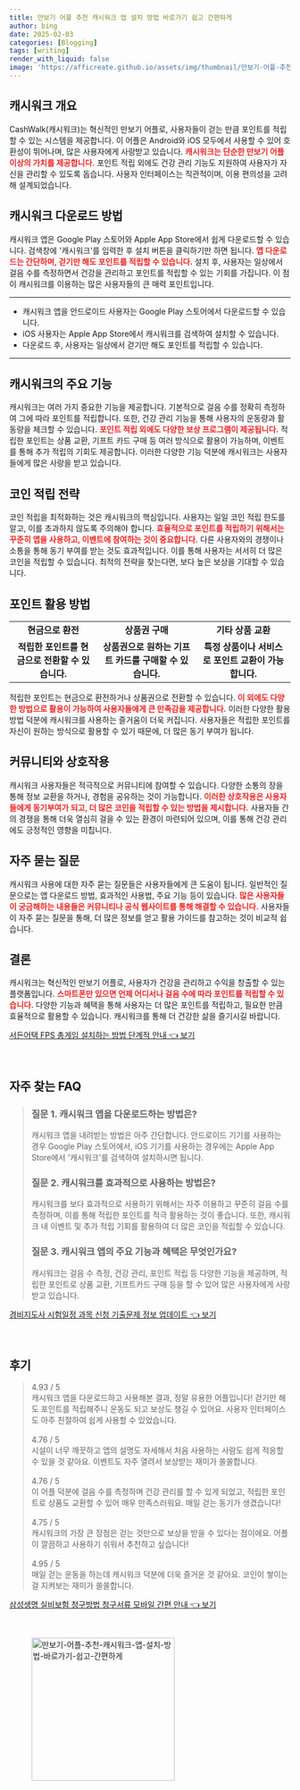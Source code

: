 ```yaml
---
title: 만보기 어플 추천 캐시워크 앱 설치 방법 바로가기 쉽고 간편하게
author: bing
date: 2025-02-03
categories: [Blogging]
tags: [writing]
render_with_liquid: false
image: 'https://afficreate.github.io/assets/img/thumbnail/만보기-어플-추천-캐시워크-앱-설치-방법-바로가기-쉽고-간편하게.webp'
---
```



<h2 id='캐시워크 개요'>캐시워크 개요</h2>

<p>CashWalk(캐시워크)는 혁신적인 만보기 어플로, 사용자들이 걷는 만큼 포인트를 적립할 수 있는 시스템을 제공합니다. 이 어플은 Android와 iOS 모두에서 사용할 수 있어 호환성이 뛰어나며, 많은 사용자에게 사랑받고 있습니다. <b><span style="color: #ee2323;">캐시워크는 단순한 만보기 어플 이상의 가치를 제공합니다.</span></b> 포인트 적립 외에도 건강 관리 기능도 지원하여 사용자가 자신을 관리할 수 있도록 돕습니다. 사용자 인터페이스는 직관적이며, 이용 편의성을 고려해 설계되었습니다.</p>

<h2 id='캐시워크 다운로드 방법'>캐시워크 다운로드 방법</h2>

<p>캐시워크 앱은 Google Play 스토어와 Apple App Store에서 쉽게 다운로드할 수 있습니다. 검색창에 '캐시워크'를 입력한 후 설치 버튼을 클릭하기만 하면 됩니다. <b><span style="color: #ee2323;">앱 다운로드는 간단하며, 걷기만 해도 포인트를 적립할 수 있습니다.</span></b> 설치 후, 사용자는 일상에서 걸음 수를 측정하면서 건강을 관리하고 포인트를 적립할 수 있는 기회를 가집니다. 이 점이 캐시워크를 이용하는 많은 사용자들의 큰 매력 포인트입니다.</p>

<hr />

<ul>
    <li>캐시워크 앱을 안드로이드 사용자는 Google Play 스토어에서 다운로드할 수 있습니다.</li>
    <li>iOS 사용자는 Apple App Store에서 캐시워크를 검색하여 설치할 수 있습니다.</li>
    <li>다운로드 후, 사용자는 일상에서 걷기만 해도 포인트를 적립할 수 있습니다.</li>
</ul>

<hr />

<h2 id='캐시워크의 주요 기능'>캐시워크의 주요 기능</h2>

<p>캐시워크는 여러 가지 중요한 기능을 제공합니다. 기본적으로 걸음 수를 정확히 측정하여 그에 따라 포인트를 적립합니다. 또한, 건강 관리 기능을 통해 사용자의 운동량과 활동량을 체크할 수 있습니다. <b><span style="color: #ee2323;">포인트 적립 외에도 다양한 보상 프로그램이 제공됩니다.</span></b> 적립한 포인트는 상품 교환, 기프트 카드 구매 등 여러 방식으로 활용이 가능하며, 이벤트를 통해 추가 적립의 기회도 제공합니다. 이러한 다양한 기능 덕분에 캐시워크는 사용자들에게 많은 사랑을 받고 있습니다.</p>

<h2 id='코인 적립 전략'>코인 적립 전략</h2>

<p>코인 적립을 최적화하는 것은 캐시워크의 핵심입니다. 사용자는 일일 코인 적립 한도를 알고, 이를 초과하지 않도록 주의해야 합니다. <b><span style="color: #ee2323;">효율적으로 포인트를 적립하기 위해서는 꾸준히 앱을 사용하고, 이벤트에 참여하는 것이 중요합니다.</span></b> 다른 사용자와의 경쟁이나 소통을 통해 동기 부여를 받는 것도 효과적입니다. 이를 통해 사용자는 서서히 더 많은 코인을 적립할 수 있습니다. 최적의 전략을 찾는다면, 보다 높은 보상을 기대할 수 있습니다.</p>

<h2 id='포인트 활용 방법'>포인트 활용 방법</h2>

<table>
    <tr>
        <td style="text-align: center; height: 17px;"><b>현금으로 환전</b></td>
        <td style="text-align: center; height: 17px;"><b>상품권 구매</b></td>
        <td style="text-align: center; height: 17px;"><b>기타 상품 교환</b></td>
    </tr>
    <tr>
        <td style="text-align: center; height: 17px;"><b>적립한 포인트를 현금으로 전환할 수 있습니다.</b></td>
        <td style="text-align: center; height: 17px;"><b>상품권으로 원하는 기프트 카드를 구매할 수 있습니다.</b></td>
        <td style="text-align: center; height: 17px;"><b>특정 상품이나 서비스로 포인트 교환이 가능합니다.</b></td>
    </tr>
</table>

<p>적립한 포인트는 현금으로 환전하거나 상품권으로 전환할 수 있습니다. <b><span style="color: #ee2323;">이 외에도 다양한 방법으로 활용이 가능하여 사용자들에게 큰 만족감을 제공합니다.</span></b> 이러한 다양한 활용 방법 덕분에 캐시워크를 사용하는 즐거움이 더욱 커집니다. 사용자들은 적립한 포인트를 자신이 원하는 방식으로 활용할 수 있기 때문에, 더 많은 동기 부여가 됩니다.</p>

<h2 id='커뮤니티와 상호작용'>커뮤니티와 상호작용</h2>

<p>캐시워크 사용자들은 적극적으로 커뮤니티에 참여할 수 있습니다. 다양한 소통의 장을 통해 정보 교환을 하거나, 경험을 공유하는 것이 가능합니다. <b><span style="color: #ee2323;">이러한 상호작용은 사용자들에게 동기부여가 되고, 더 많은 코인을 적립할 수 있는 방법을 제시합니다.</span></b> 사용자들 간의 경쟁을 통해 더욱 열심히 걸을 수 있는 환경이 마련되어 있으며, 이를 통해 건강 관리에도 긍정적인 영향을 미칩니다.</p>

<h2 id='자주 묻는 질문'>자주 묻는 질문</h2>

<p>캐시워크 사용에 대한 자주 묻는 질문들은 사용자들에게 큰 도움이 됩니다. 일반적인 질문으로는 앱 다운로드 방법, 효과적인 사용법, 주요 기능 등이 있습니다. <b><span style="color: #ee2323;">많은 사용자들이 궁금해하는 내용들은 커뮤니티나 공식 웹사이트를 통해 해결할 수 있습니다.</span></b> 사용자들이 자주 묻는 질문을 통해, 더 많은 정보를 얻고 활용 가이드를 참고하는 것이 비교적 쉽습니다.</p>

<h2 id='결론'>결론</h2>

<p>캐시워크는 혁신적인 만보기 어플로, 사용자가 건강을 관리하고 수익을 창출할 수 있는 플랫폼입니다. <b><span style="color: #ee2323;">스마트폰만 있으면 언제 어디서나 걸음 수에 따라 포인트를 적립할 수 있습니다.</span></b> 다양한 기능과 혜택을 통해 사용자는 더 많은 포인트를 적립하고, 필요한 만큼 효율적으로 활용할 수 있습니다. 캐시워크를 통해 더 건강한 삶을 즐기시길 바랍니다.</p>


<p><a class="click-button" title="서든어택 FPS 총게임 설치하는 방법 단계적 안내" href="https://afficreate.github.io/posts/%EC%84%9C%EB%93%A0%EC%96%B4%ED%83%9D-FPS-%EC%B4%9D%EA%B2%8C%EC%9E%84-%EC%84%A4%EC%B9%98%ED%95%98%EB%8A%94-%EB%B0%A9%EB%B2%95-%EB%8B%A8%EA%B3%84%EC%A0%81-%EC%95%88%EB%82%B4/" rel="dofollow">서든어택 FPS 총게임 설치하는 방법 단계적 안내 👈 보기</a></p><br>
<h2 id='자주_찾는_FAQ'>자주 찾는 FAQ</h2>
<div itemscope="" itemtype="https://schema.org/FAQPage"> 
<blockquote> 
<div itemscope="" itemprop="mainEntity" itemtype="https://schema.org/Question"> 
<h3 itemprop="name">질문 1. 캐시워크 앱을 다운로드하는 방법은?</h3> 
<div itemscope="" itemprop="acceptedAnswer" itemtype="https://schema.org/Answer"> 
<span itemprop="text"> 
<p>캐시워크 앱을 내려받는 방법은 아주 간단합니다. 안드로이드 기기를 사용하는 경우 Google Play 스토어에서, iOS 기기를 사용하는 경우에는 Apple App Store에서 '캐시워크'를 검색하여 설치하시면 됩니다.</p> 
</span> 
</div> 
</div> 

<div itemscope="" itemprop="mainEntity" itemtype="https://schema.org/Question"> 
<h3 itemprop="name">질문 2. 캐시워크를 효과적으로 사용하는 방법은?</h3> 
<div itemscope="" itemprop="acceptedAnswer" itemtype="https://schema.org/Answer"> 
<span itemprop="text"> 
<p>캐시워크를 보다 효과적으로 사용하기 위해서는 자주 이용하고 꾸준히 걸음 수를 측정하며, 이를 통해 적립한 포인트를 적극 활용하는 것이 좋습니다. 또한, 캐시워크 내 이벤트 및 추가 적립 기회를 활용하여 더 많은 코인을 적립할 수 있습니다.</p> 
</span> 
</div> 
</div> 

<div itemscope="" itemprop="mainEntity" itemtype="https://schema.org/Question"> 
<h3 itemprop="name">질문 3. 캐시워크 앱의 주요 기능과 혜택은 무엇인가요?</h3> 
<div itemscope="" itemprop="acceptedAnswer" itemtype="https://schema.org/Answer"> 
<span itemprop="text"> 
<p>캐시워크는 걸음 수 측정, 건강 관리, 포인트 적립 등 다양한 기능을 제공하며, 적립한 포인트로 상품 교환, 기프트카드 구매 등을 할 수 있어 많은 사용자에게 사랑받고 있습니다.</p> 
</span> 
</div> 
</div> 

</blockquote> 
</div>
<p><a class="click-button" title="경비지도사 시험일정 과목 신청 기출문제 정보 업데이트" href="https://afficreate.github.io/posts/%EA%B2%BD%EB%B9%84%EC%A7%80%EB%8F%84%EC%82%AC-%EC%8B%9C%ED%97%98%EC%9D%BC%EC%A0%95-%EA%B3%BC%EB%AA%A9-%EC%8B%A0%EC%B2%AD-%EA%B8%B0%EC%B6%9C%EB%AC%B8%EC%A0%9C-%EC%A0%95%EB%B3%B4-%EC%97%85%EB%8D%B0%EC%9D%B4%ED%8A%B8/" rel="dofollow">경비지도사 시험일정 과목 신청 기출문제 정보 업데이트 👈 보기</a></p><br>
<h2 id='후기'>후기</h2>
<div itemscope itemtype="https://schema.org/Product">
  <blockquote>
  <div itemprop="review" itemscope itemtype="https://schema.org/Review">
      <div itemprop="reviewRating" itemscope itemtype="https://schema.org/Rating"> <span itemprop="ratingValue">4.93</span> / <span itemprop="bestRating">5</span> </div>
      <span itemprop="reviewBody">캐시워크 앱을 다운로드하고 사용해본 결과, 정말 유용한 어플입니다! 걷기만 해도 포인트를 적립해주니 운동도 되고 보상도 챙길 수 있어요. 사용자 인터페이스도 아주 친절하여 쉽게 사용할 수 있었습니다.</span>
  </div>
  <br>
  <div itemprop="review" itemscope itemtype="https://schema.org/Review">
      <div itemprop="reviewRating" itemscope itemtype="https://schema.org/Rating"> <span itemprop="ratingValue">4.76</span> / <span itemprop="bestRating">5</span> </div>
      <span itemprop="reviewBody">시설이 너무 깨끗하고 앱의 설명도 자세해서 처음 사용하는 사람도 쉽게 적응할 수 있을 것 같아요. 이벤트도 자주 열려서 보상받는 재미가 쏠쏠합니다.</span>
  </div>
  <br>
  <div itemprop="review" itemscope itemtype="https://schema.org/Review">
      <div itemprop="reviewRating" itemscope itemtype="https://schema.org/Rating"> <span itemprop="ratingValue">4.76</span> / <span itemprop="bestRating">5</span> </div>
      <span itemprop="reviewBody">이 어플 덕분에 걸음 수를 측정하며 건강 관리를 할 수 있게 되었고, 적립한 포인트로 상품도 교환할 수 있어 매우 만족스러워요. 매일 걷는 동기가 생겼습니다!</span>
  </div>
  <br>
  <div itemprop="review" itemscope itemtype="https://schema.org/Review">
      <div itemprop="reviewRating" itemscope itemtype="https://schema.org/Rating"> <span itemprop="ratingValue">4.75</span> / <span itemprop="bestRating">5</span> </div>
      <span itemprop="reviewBody">캐시워크의 가장 큰 장점은 걷는 것만으로 보상을 받을 수 있다는 점이에요. 어플이 깔끔하고 사용하기 쉬워서 추천하고 싶습니다!</span>
  </div>
  <br>
  <div itemprop="review" itemscope itemtype="https://schema.org/Review">
      <div itemprop="reviewRating" itemscope itemtype="https://schema.org/Rating"> <span itemprop="ratingValue">4.95</span> / <span itemprop="bestRating">5</span> </div>
      <span itemprop="reviewBody">매일 걷는 운동을 하는데 캐시워크 덕분에 더욱 즐거운 것 같아요. 코인이 쌓이는 걸 지켜보는 재미가 쏠쏠합니다.</span>
  </div>
  </blockquote>
</div>
<p><a class="click-button" title="삼성생명 실비보험 청구방법 청구서류 모바일 간편 안내" href="https://afficreate.github.io/posts/%EC%82%BC%EC%84%B1%EC%83%9D%EB%AA%85-%EC%8B%A4%EB%B9%84%EB%B3%B4%ED%97%98-%EC%B2%AD%EA%B5%AC%EB%B0%A9%EB%B2%95-%EC%B2%AD%EA%B5%AC%EC%84%9C%EB%A5%98-%EB%AA%A8%EB%B0%94%EC%9D%BC-%EA%B0%84%ED%8E%B8-%EC%95%88%EB%82%B4/" rel="dofollow">삼성생명 실비보험 청구방법 청구서류 모바일 간편 안내 👈 보기</a></p><br>
<figure class="image"><img src="https://afficreate.github.io/assets/img/thumbnail/만보기-어플-추천-캐시워크-앱-설치-방법-바로가기-쉽고-간편하게.webp" alt="만보기-어플-추천-캐시워크-앱-설치-방법-바로가기-쉽고-간편하게" width="256" height="256"></figure>